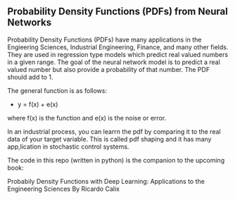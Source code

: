 ## Probability Density Functions (PDFs) from Neural Networks

Probability Density Functions (PDFs) have many applications in the Engieering Sciences, Industrial Engineering, Finance, and many other fields. They are used in regression type models which predict real valued numbers in a given range. The goal of the neural network model is to predict a real valued number but also provide a probability of that number. The PDF should add to 1. 

The general function is as follows:

*   y = f(x) + e(x)

where  f(x) is the function and e(x) is the noise or error. 

In an industrial process, you can learrn the pdf by comparing it to the real data of your target variable. This is called pdf shaping and it has many app,lication in stochastic control systems. 

The code in this repo (written in python) is the companion to the upcoming book:

Probabily Density Functions with Deep Learning: Applications to the Engineering Sciences
By Ricardo Calix



